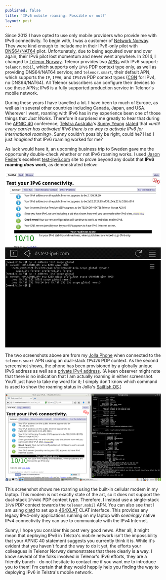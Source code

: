 ```yaml
---
published: false
title: 'IPv6 mobile roaming: Possible or not?'
layout: post
---
```


Since 2012 I have opted to use only mobile providers who provide me with IPv6
connectivity. To begin with, I was a customer of [Network
Norway](https://en.wikipedia.org/wiki/Network_Norway). They were kind enough to
include me in their IPv6-only pilot with
[DNS64](http://tools.ietf.org/html/rfc6147)/[NAT64](http://tools.ietf.org/html/rfc6146)
pilot. Unfortunately, due to being aqcuired over and over again, their IPv6
pilot lost momentum and never went anywhere. In 2014, I changed to [Telenor
Norway](http://www.telenor.no). Telenor provides two
[APNs](https://en.wikipedia.org/wiki/Access_Point_Name) with IPv6 support:
`telenor.mobil`, which supports only `IPV6` PDP context type only, as well as
providing DNS64/NAT64 service; and `telenor.smart`, their default APN, which
supports the `IP`, `IPV6`, and `IPV4V6` PDP context types
([CGN](https://en.wikipedia.org/wiki/Carrier-grade_NAT) for IPv4, no
DNS64/NAT64). All Telenor subscribers can configure their devices to use these
APNs; IPv6 is a fully supported production service in Telenor's mobile network.

During these years I have travelled a lot. I have been to much of Europe, as
well as in several other countries including Canada, Japan, and USA. Wherever I
went, roaming with IPv6 has in my experience been one of those things that
*Just Works*. Therefore it surprised me greatly to hear that during the [APNIC
40](https://conference.apnic.net/40) conference, [Telstra
Australia](https://www.telstra.com.au/)'s [Sunny
Yeung](https://www.linkedin.com/in/xevious)
[stated](https://twitter.com/apnic/status/641470146968600576) that *«until
every carrier has activated IPv6 there is no way to activate IPv6 for
international roaming»*. Sunny couldn't possibly be right, could he? Had I just
*imagined* that IPv6 roaming worked for me?

As luck would have it, an upcoming business trip to Sweden gave me the
opportunity double-check whether or not IPv6 roaming works. I used [Jason
Fesler](https://twitter.com/jasonfesler)'s excellent
[test-ipv6.com](http://ds.test-ipv6.com) site to prove beyond any doubt that
**IPv6 roaming** ***does*** **work**, as demonstrated below:

![test-ipv6.com screenshot from roaming Jolla phone](/_images/20150920-jolla-test-ipv6-screenshot.jpg)
![Console screenshot from roaming Jolla phone](/_images/20150920-jolla-console-screenshot.jpg)

The two screenshots above are from my [Jolla Phone](http://www.jolla.com) when
connected to the `telenor.smart` APN using an dual-stack `IPV4V6` PDP context.
As the second screenshot shows, the phone has been provisioned by a globally
unique IPv6 address as well as a [private IPv4
address](http://tools.ietf.org/html/rfc1918). (A keen observer might note that
there is no indication that I am actually roaming in either screenshot. You'll
just have to take my word for it; I simply don't know which command is used to
show the roaming status in Jolla's [Sailfish OS](https://sailfishos.org/).)

![Screenshot from roaming laptop](/_images/20150920-laptop-screenshot.png)

This screenshot shows me roaming using the built-in cellular modem in my
laptop. This modem is not exactly state of the art, so it does not support the
dual-stack `IPV4V6` PDP context type. Therefore, I instead use a single-stack
`IPV6` PDP context towards the `telenor.mobil` APN. You can also see that I am
using [clatd](https://github.com/toreanderson/clatd) to set up a
[464XLAT](http://tools.ietf.org/html/rfc6877) CLAT interface. This provides
any legacy IPv4-only applications running on my laptop with *seemingly* native
IPv4 connectivity they can use to communicate with the IPv4 Internet.

Sunny, I hope you consider this post very good news. After all, it might mean
that deploying IPv6 in Telstra's mobile network isn't the impossibility that
your APNIC 40 statement suggests you currently think it is. While it's evident
that you haven't found the way to do it yet, the efforts your colleagues in
Telenor Norway demonstrates that there clearly is **a** way. I know several of
the folks involved in Telenor's IPv6 efforts, they are a friendly bunch - do
not hesitate to contact me if you want me to introduce you to them! I'm certain
that they would heppily help you finding the way to deploying IPv6 in Telstra's
mobile network.
